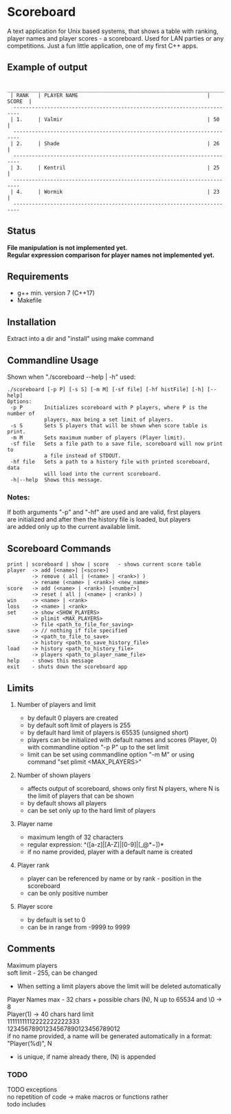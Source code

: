 # Scoreboard

A text application for Unix based systems, that shows a table with ranking, 
player names and player scores - a scoreboard. 
Used for LAN parties or any competitions.
Just a fun little application, one of my first C++ apps.  

## Example of output 

```
  ________________________________________________________________________  
 | RANK   | PLAYER NAME                                          | SCORE  |  
  ------------------------------------------------------------------------  
 | 1.     | Valmir                                               | 50     |   
  ------------------------------------------------------------------------
 | 2.     | Shade                                                | 26     |
  ------------------------------------------------------------------------
 | 3.     | Kentril                                              | 25     |
  ------------------------------------------------------------------------
 | 4.     | Wormik                                               | 23     |
  ------------------------------------------------------------------------

```

## Status
 **File manipulation is not implemented yet.**  
 **Regular expression comparison for player names not implemented yet.**

## Requirements
* g++ min. version 7 (C++17)
* Makefile

## Installation
Extract into a dir and "install" using make command

## Commandline Usage

Shown when "./scoreboard --help | -h" used:  

```
./scoreboard [-p P] [-s S] [-m M] [-sf file] [-hf histFile] [-h] [--help]  
Options:  
 -p P		Initializes scoreboard with P players, where P is the number of   
 			players, max being a set limit of players.  
 -s S		Sets S players that will be shown when score table is print.  
 -m M		Sets maximum number of players (Player limit).  
 -sf file 	Sets a file path to a save file, scoreboard will now print to  
 			a file instead of STDOUT.  
 -hf file	Sets a path to a history file with printed scoreboard, data  
 			will load into the current scoreboard.  
 -h|--help	Shows this message.  
```

### Notes:
 If both arguments "-p" and "-hf" are used and are valid, first players  
 are initialized and after then the history file is loaded, but players  
 are added only up to the current available limit.  

## Scoreboard Commands
```
print | scoreboard | show | score	- shows current score table  
player 	-> add [<name>] [<score>]  
		-> remove ( all | (<name> | <rank>) )  
		-> rename (<name> | <rank>) <new_name>  
score	-> add (<name> | <rank>) [<number>]  
		-> reset ( all | (<name> | <rank>) )  
win		-> <name> | <rank>  
loss	-> <name> | <rank>  
set		-> show <SHOW_PLAYERS>  
		-> plimit <MAX_PLAYERS>  
		-> file <path_to_file_for_saving>  
save	-> // nothing if file specified  
		-> <path_to_file_to_save>  
		-> history <path_to_save_history_file>  
load	-> history <path_to_history_file>  
		-> players <path_to_player_name_file>  
help	- shows this message  
exit	- shuts down the scoreboard app  
```

## Limits
1. Number of players and limit
	- by default 0 players are created
	- by default soft limit of players is 255
	- by default hard limit of players is 65535 (unsigned short)
	- players can be initialized with default names and scores (Player, 0)
		with commandline option "-p P" up to the set limit
	- limit can be set using commandline option "-m M" or using 
		command "set plimit <MAX_PLAYERS>"

2. Number of shown players
	- affects output of scoreboard, shows only first N players, where N
		is the limit of players that can be shown
	- by default shows all players
	- can be set only up to the hard limit of players

3. Player name
	- maximum length of 32 characters
	- regular expression: ^([a-z]|[A-Z]|[0-9]|[_@$*-])*$
	- if no name provided, player with a default name is created

4. Player rank
	- player can be referenced by name or by rank - position in the 
		scoreboard
	- can be only positive number

4. Player score
	- by default is set to 0
	- can be in range from -9999 to 9999 


## Comments

Maximum players  
soft limit - 255, can be changed  
- When setting a limit players above the limit will be deleted automatically

Player Names
max - 32 chars + possible chars (N), N up to 65534 and \0 -> 8  
Player(1) -> 40 chars hard limit  
		 11111111112222222222333  
12345678901234567890123456789012  
if no name provided, a name will be generated automatically in a format:  
	"Player(%d)", N  
- is unique, if name already there, (N) is appended  

### TODO 
TODO exceptions  
no repetition of code -> make macros or functions rather  
todo includes  

